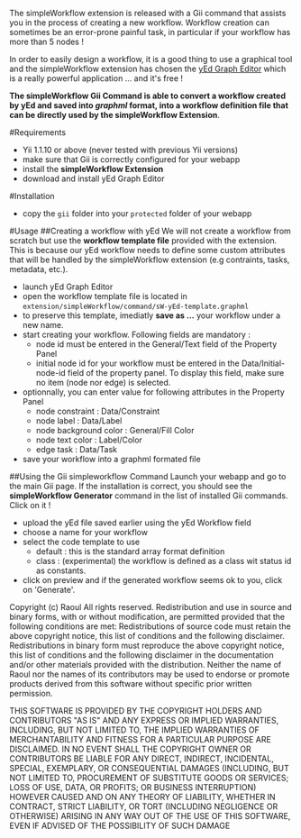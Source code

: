The simpleWorkflow extension is released with a Gii command that assists you in the process of creating a new workflow.
Workflow creation can sometimes be an error-prone painful task, in particular if your workflow has more than 5 nodes !

In order to easily design a workflow, it is a good thing to use a graphical tool and the simpleWorkflow extension has chosen
the [yEd Graph Editor](http://www.yworks.com/en/products_yed_about.html) which is a really powerful application ... and it's free !

**The simpleWorkflow Gii Command is able to convert a workflow created by yEd and saved into *graphml* format, into a
workflow definition file that can be directly used by the simpleWorkflow Extension**.


#Requirements
* Yii 1.1.10 or above (never tested with previous Yii versions)
* make sure that Gii is correctly configured for your webapp
* install the **simpleWorkflow Extension**
* download and install yEd Graph Editor  

#Installation
* copy the `gii` folder into your `protected` folder of your webapp

#Usage
##Creating a workflow with yEd
We will not create a workflow from scratch but use the **workflow template file** provided with the extension. This is because our yEd workflow
needs to define some custom attributes that will be handled by the simpleWorkflow extension (e.g contraints, tasks, metadata, etc.).

* launch yEd Graph Editor
* open the workflow template file is located in `extension/simpleWorkflow/command/sW-yEd-template.graphml`
* to preserve this template, imediatly **save as ...** your workflow under a new name.
* start creating your workflow. Following fields are mandatory :  
	* node id must be entered in the General/Text field of the Property Panel
	* initial node id for your workflow must be entered in the Data/Initial-node-id field of the property panel. To display this field, make sure no item (node nor edge) is selected. 
* optionnally, you can enter value for following attributes in the Property Panel
	* node constraint : Data/Constraint
	* node label : Data/Label
	* node background color : General/Fill Color
	* node text color : Label/Color
	* edge task : Data/Task
* save your workflow into a graphml formated file

##Using the Gii simpleworkflow Command
Launch your webapp and go to the main Gii page. If the installation is correct, you should see the **simpleWorkflow Generator** command in the list of installed Gii commands. Click on it !
* upload the yEd file saved earlier using the yEd Workflow field
* choose a name for your workflow
* select the code template to use
	* default : this is the standard array format definition
	* class : (experimental) the workflow is defined as a class wit status id as constants.
* click on preview and if the generated workflow seems ok to you, click on 'Generate'.




Copyright (c) Raoul All rights reserved.
Redistribution and use in source and binary forms, with or without modification, are permitted provided that the following conditions are met:
Redistributions of source code must retain the above copyright notice, this list of conditions and the following disclaimer. Redistributions in binary form must 
reproduce the above copyright notice, this list of conditions and the following disclaimer in the documentation and/or other materials provided with the distribution. 
Neither the name of Raoul nor the names of its contributors may be used to endorse or promote products derived from this software without specific prior written permission.

THIS SOFTWARE IS PROVIDED BY THE COPYRIGHT HOLDERS AND CONTRIBUTORS "AS IS" AND ANY EXPRESS OR IMPLIED WARRANTIES, INCLUDING, BUT NOT LIMITED TO, THE IMPLIED 
WARRANTIES OF MERCHANTABILITY AND FITNESS FOR A PARTICULAR PURPOSE ARE DISCLAIMED. IN NO EVENT SHALL THE COPYRIGHT OWNER OR CONTRIBUTORS BE LIABLE FOR ANY 
DIRECT, INDIRECT, INCIDENTAL, SPECIAL, EXEMPLARY, OR CONSEQUENTIAL DAMAGES (INCLUDING, BUT NOT LIMITED TO, PROCUREMENT OF SUBSTITUTE GOODS OR SERVICES; LOSS 
OF USE, DATA, OR PROFITS; OR BUSINESS INTERRUPTION) HOWEVER CAUSED AND ON ANY THEORY OF LIABILITY, WHETHER IN CONTRACT, STRICT LIABILITY, OR TORT 
(INCLUDING NEGLIGENCE OR OTHERWISE) ARISING IN ANY WAY OUT OF THE USE OF THIS SOFTWARE, EVEN IF ADVISED OF THE POSSIBILITY OF SUCH DAMAGE 
